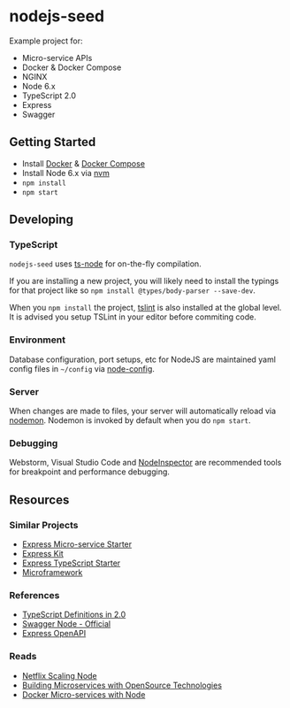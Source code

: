 # nodejs-seed
Example project for:

- Micro-service APIs
- Docker & Docker Compose
- NGINX
- Node 6.x
- TypeScript 2.0
- Express
- Swagger


## Getting Started
- Install [Docker](https://docs.docker.com/engine/installation/) & [Docker Compose](https://docs.docker.com/compose/)
- Install Node 6.x via [nvm](https://github.com/creationix/nvm)
- `npm install`
- `npm start`


## Developing

### TypeScript
`nodejs-seed` uses [ts-node](https://github.com/TypeStrong/ts-node) for on-the-fly compilation. 

If you are installing a new project, you will likely need to install the typings for that
project like so `npm install @types/body-parser --save-dev`.

When you `npm install` the project, [tslint](http://palantir.github.io/tslint/) is also installed
at the global level. It is advised you setup TSLint in your editor before commiting code. 

### Environment
Database configuration, port setups, etc for NodeJS are maintained yaml config files in `~/config`
via [node-config](https://github.com/lorenwest/node-config).

### Server
When changes are made to files, your server will automatically reload via [nodemon](http://nodemon.io/). Nodemon is
invoked by default when you do `npm start`.

### Debugging
Webstorm, Visual Studio Code and [NodeInspector](https://github.com/node-inspector/node-inspector) are recommended tools
for breakpoint and performance debugging.

## Resources

### Similar Projects
- [Express Micro-service Starter](https://github.com/ph0bos/express-microservice-starter)
- [Express Kit](https://github.com/iamchairs/expresskit)
- [Express TypeScript Starter](https://github.com/rjmacarthy/express-typescript-starter)
- [Microframework](https://github.com/pleerock/microframework)

### References
- [TypeScript Definitions in 2.0](https://blogs.msdn.microsoft.com/typescript/2016/06/15/the-future-of-declaration-files/)
- [Swagger Node - Official](https://github.com/swagger-api/swagger-node)
- [Express OpenAPI](https://github.com/kogosoftwarellc/express-openapi)

### Reads
- [Netflix Scaling Node](https://medium.com/@nodejs/netflixandchill-how-netflix-scales-with-node-js-and-containers-cf63c0b92e57#.9bzn8wm4u)
- [Building Microservices with OpenSource Technologies](http://www.developer.com/open/building-microservices-with-open-source-technologies.html)
- [Docker Micro-services with Node](http://anandmanisankar.com/posts/docker-container-nginx-node-redis-example/)
